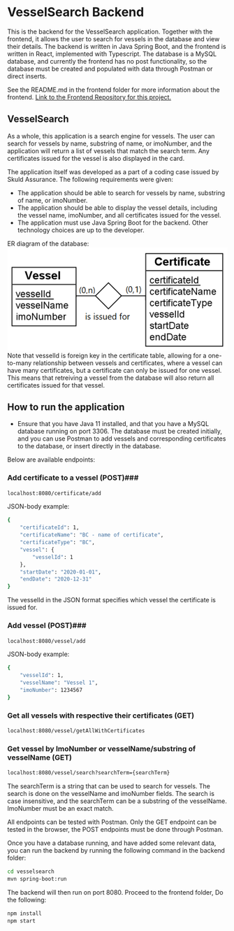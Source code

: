 # VesselSearch Backend #
This is the backend for the VesselSearch application. Together with the frontend, it allows the user to search for vessels in the database and view their details. The backend is written in Java Spring Boot, and the frontend is written in React, implemented with Typescript. The database is a MySQL database, and currently the frontend has no post functionality, so the database must be created and populated with data through Postman or direct inserts.

See the README.md in the frontend folder for more information about the frontend. [Link to the Frontend Repository for this project.](https://github.com/erlenelo/VesselSearch-Frontend)

## VesselSearch ##
As a whole, this application is a search engine for vessels. The user can search for vessels by name, substring of name, or imoNumber, and the application will return a list of vessels that match the search term. Any certificates issued for the vessel is also displayed in the card. 

The application itself was developed as a part of a coding case issued by Skuld Assurance. The following requirements were given:
* The application should be able to search for vessels by name, substring of name, or imoNumber.
* The application should be able to display the vessel details, including the vessel name, imoNumber, and all certificates issued for the vessel.
* The application must use Java Spring Boot for the backend. Other technology choices are up to the developer.

ER diagram of the database:
![ER diagram](ER-Diagram-VesselBase.png)
Note that vesselId is foreign key in the certificate table, allowing for a one-to-many relationship between vessels and certificates, where a vessel can have many certificates, but a certificate can only be issued for one vessel. This means that retreiving a vessel from the database will also return all certificates issued for that vessel.

## How to run the application ##
- Ensure that you have Java 11 installed, and that you have a MySQL database running on port 3306. The database must be created initially, and you can use Postman to add vessels and corresponding certificates to the database, or insert directly in the database. 

Below are available endpoints:
### Add certificate to a vessel (POST)###
```sh
localhost:8080/certificate/add
```
JSON-body example:
```sh
{
    "certificateId": 1,
    "certificateName": "BC - name of certificate",
    "certificateType": "BC",
    "vessel": {
        "vesselId": 1
    },
    "startDate": "2020-01-01",
    "endDate": "2020-12-31"
}
```
The vesselId in the JSON format specifies which vessel the certificate is issued for.

### Add vessel (POST)###
```sh
localhost:8080/vessel/add
```
JSON-body example:
```sh
{
    "vesselId": 1,
    "vesselName": "Vessel 1",
    "imoNumber": 1234567
}
```

### Get all vessels with respective their certificates (GET) ###
```sh
localhost:8080/vessel/getAllWithCertificates
```

### Get vessel by ImoNumber or vesselName/substring of vesselName (GET) ###
```sh
localhost:8080/vessel/search?searchTerm={searchTerm}
```

The searchTerm is a string that can be used to search for vessels. The search is done on the vesselName and imoNumber fields. The search is case insensitive, and the searchTerm can be a substring of the vesselName. ImoNumber must be an exact match.

All endpoints can be tested with Postman. Only the GET endpoint can be tested in the browser, the POST endpoints must be done through Postman.

Once you have a database running, and have added some relevant data, you can run the backend by running the following command in the backend folder:
```sh
cd vesselsearch
mvn spring-boot:run
```
The backend will then run on port 8080.
Proceed to the frontend folder, Do the following:
```sh
npm install
npm start
```
